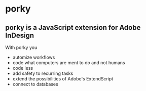 # porky

## porky is a JavaScript extension for Adobe InDesign

With porky you
* automize workflows
* code what computers are ment to do and not humans
* code less
* add safety to recurring tasks
* extend the possibilities of Adobe's ExtendScript
* connect to databases
